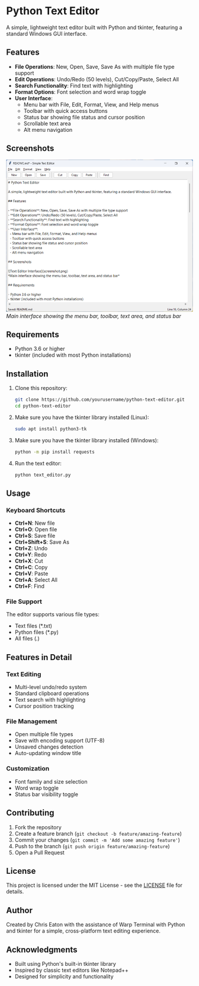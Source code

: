 # Python Text Editor

A simple, lightweight text editor built with Python and tkinter, featuring a standard Windows GUI interface.

## Features

- **File Operations**: New, Open, Save, Save As with multiple file type support
- **Edit Operations**: Undo/Redo (50 levels), Cut/Copy/Paste, Select All
- **Search Functionality**: Find text with highlighting
- **Format Options**: Font selection and word wrap toggle
- **User Interface**: 
  - Menu bar with File, Edit, Format, View, and Help menus
  - Toolbar with quick access buttons
  - Status bar showing file status and cursor position
  - Scrollable text area
  - Alt menu navigation

## Screenshots

![Text Editor Interface](screenshot.png)
*Main interface showing the menu bar, toolbar, text area, and status bar*

## Requirements

- Python 3.6 or higher
- tkinter (included with most Python installations)

## Installation

1. Clone this repository:
   ```bash
   git clone https://github.com/yourusername/python-text-editor.git
   cd python-text-editor
   ```

2. Make sure you have the tkinter library installed (Linux):
   ```bash
   sudo apt install python3-tk
   ```

2. Make sure you have the tkinter library installed (Windows):
   ```bash
   python -m pip install requests
   ```

3. Run the text editor:
   ```bash
   python text_editor.py
   ```

## Usage

### Keyboard Shortcuts

- **Ctrl+N**: New file
- **Ctrl+O**: Open file
- **Ctrl+S**: Save file
- **Ctrl+Shift+S**: Save As
- **Ctrl+Z**: Undo
- **Ctrl+Y**: Redo
- **Ctrl+X**: Cut
- **Ctrl+C**: Copy
- **Ctrl+V**: Paste
- **Ctrl+A**: Select All
- **Ctrl+F**: Find

### File Support

The editor supports various file types:
- Text files (*.txt)
- Python files (*.py)
- All files (*.*)

## Features in Detail

### Text Editing
- Multi-level undo/redo system
- Standard clipboard operations
- Text search with highlighting
- Cursor position tracking

### File Management
- Open multiple file types
- Save with encoding support (UTF-8)
- Unsaved changes detection
- Auto-updating window title

### Customization
- Font family and size selection
- Word wrap toggle
- Status bar visibility toggle

## Contributing

1. Fork the repository
2. Create a feature branch (`git checkout -b feature/amazing-feature`)
3. Commit your changes (`git commit -m 'Add some amazing feature'`)
4. Push to the branch (`git push origin feature/amazing-feature`)
5. Open a Pull Request

## License

This project is licensed under the MIT License - see the [LICENSE](LICENSE) file for details.

## Author

Created by Chris Eaton with the assistance of Warp Terminal with Python and tkinter for a simple, cross-platform text editing experience.

## Acknowledgments

- Built using Python's built-in tkinter library
- Inspired by classic text editors like Notepad++
- Designed for simplicity and functionality

